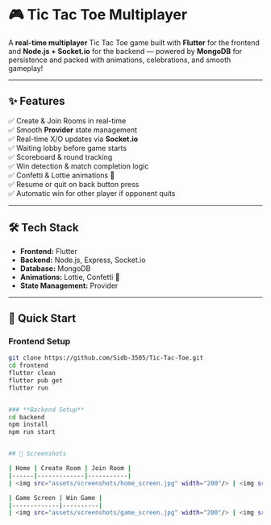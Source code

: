 # 🎮 Tic Tac Toe Multiplayer  

A **real-time multiplayer** Tic Tac Toe game built with **Flutter** for the frontend and **Node.js + Socket.io** for the backend — powered by **MongoDB** for persistence and packed with animations, celebrations, and smooth gameplay!  

---

## ✨ Features  

✅ Create & Join Rooms in real-time  
✅ Smooth **Provider** state management  
✅ Real-time X/O updates via **Socket.io**  
✅ Waiting lobby before game starts  
✅ Scoreboard & round tracking  
✅ Win detection & match completion logic  
✅ Confetti & Lottie animations 🎉  
✅ Resume or quit on back button press  
✅ Automatic win for other player if opponent quits  

---

## 🛠 Tech Stack  

- **Frontend:** Flutter  
- **Backend:** Node.js, Express, Socket.io  
- **Database:** MongoDB  
- **Animations:** Lottie, Confetti 🎉  
- **State Management:** Provider  

---

## 🚀 Quick Start

### **Frontend Setup**  
```bash
git clone https://github.com/Sidb-3505/Tic-Tac-Toe.git
cd frontend
flutter clean
flutter pub get
flutter run


### **Backend Setup**  
cd backend
npm install
npm run start


## 📱 Screenshots

| Home | Create Room | Join Room |
|------|-------------|-----------|
| <img src="assets/screenshots/home_screen.jpg" width="200"/> | <img src="assets/screenshots/create_room_screen.jpg" width="200"/> | <img src="assets/screenshots/join_room_screen.jpg" width="200"/> |

| Game Screen | Win Game |
|-------------|----------|
| <img src="assets/screenshots/game_screen.jpg" width="200"/> | <img src="assets/screenshots/won_the_game.jpg" width="200"/> |
